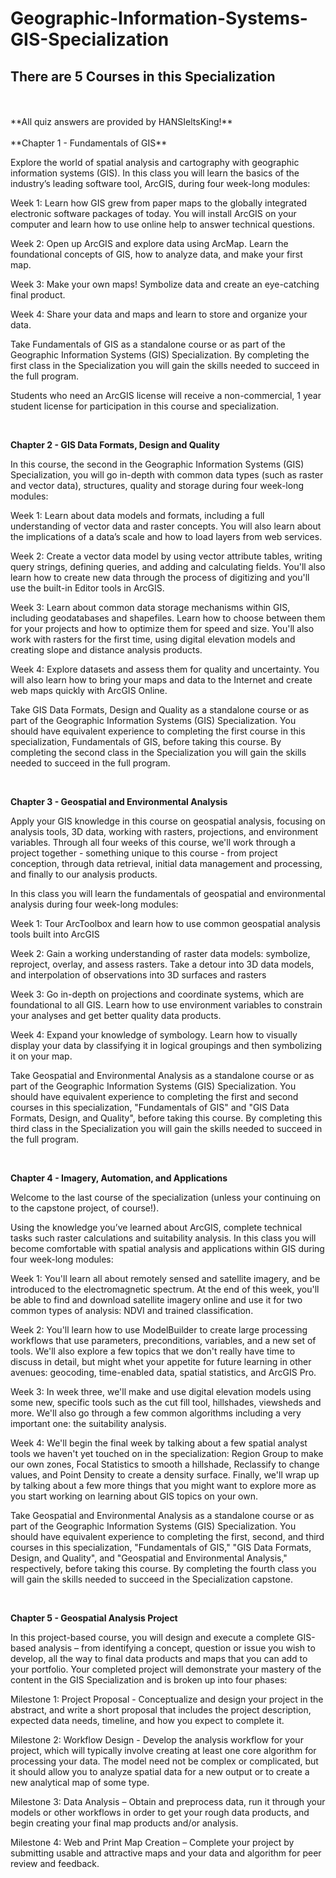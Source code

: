 # Geographic-Information-Systems-GIS-Specialization
## There are 5 Courses in this Specialization
<br/>
<br/>
**All quiz answers are provided by HANSIeltsKing!**
<br/>
<br/>
**Chapter 1 - Fundamentals of GIS**

Explore the world of spatial analysis and cartography with geographic information systems (GIS). In this class you will learn the basics of the industry’s leading software tool, ArcGIS, during four week-long modules: 

Week 1: Learn how GIS grew from paper maps to the globally integrated electronic software packages of today. You will install ArcGIS on your computer and learn how to use online help to answer technical questions.

Week 2: Open up ArcGIS and explore data using ArcMap. Learn the foundational concepts of GIS, how to analyze data, and make your first map.

Week 3: Make your own maps! Symbolize data and create an eye-catching final product. 

Week 4: Share your data and maps and learn to store and organize your data.

Take Fundamentals of GIS as a standalone course or as part of the Geographic Information Systems (GIS) Specialization. By completing the first class in the Specialization you will gain the skills needed to succeed in the full program.

Students who need an ArcGIS license will receive a non-commercial, 1 year student license for participation in this course and specialization.

<br/>

**Chapter 2 - GIS Data Formats, Design and Quality**

In this course, the second in the Geographic Information Systems (GIS) Specialization, you will go in-depth with common data types (such as raster and vector data), structures, quality and storage during four week-long modules: 

Week 1: Learn about data models and formats, including a full understanding of vector data and raster concepts. You will also learn about the implications of a data’s scale and how to load layers from web services. 

Week 2: Create a vector data model by using vector attribute tables, writing query strings, defining queries, and adding and calculating fields. You'll also learn how to create new data through the process of digitizing and you'll use the built-in Editor tools in ArcGIS.

Week 3: Learn about common data storage mechanisms within GIS, including geodatabases and shapefiles. Learn how to choose between them for your projects and how to optimize them for speed and size. You'll also work with rasters for the first time, using digital elevation models and creating slope and distance analysis products.

Week 4: Explore datasets and assess them for quality and uncertainty.  You will also learn how to bring your maps and data to the Internet and create web maps quickly with ArcGIS Online.

Take GIS Data Formats, Design and Quality as a standalone course or as part of the Geographic Information Systems (GIS) Specialization. You should have equivalent experience to completing the first course in this specialization, Fundamentals of GIS, before taking this course. By completing the second class in the Specialization you will gain the skills needed to succeed in the full program.

<br/>

**Chapter 3 - Geospatial and Environmental Analysis**


Apply your GIS knowledge in this course on geospatial analysis, focusing on analysis tools,  3D data, working with rasters, projections, and environment variables. Through all four weeks of this course, we'll work through a project together - something unique to this course - from project conception, through data retrieval, initial data management and processing, and finally to our analysis products.

In this class you will learn the fundamentals of geospatial and environmental analysis during four week-long modules:

Week 1: Tour ArcToolbox and learn how to use common geospatial analysis tools built into ArcGIS

Week 2: Gain a working understanding of raster data models: symbolize, reproject, overlay, and assess rasters. Take a detour into 3D data models, and interpolation of observations into 3D surfaces and rasters

Week 3: Go in-depth on projections and coordinate systems, which are foundational to all GIS. Learn how to use environment variables to constrain your analyses and get better quality data products.

Week 4: Expand your knowledge of symbology. Learn how to visually display your data by classifying it in logical groupings and then symbolizing it on your map.

Take Geospatial and Environmental Analysis as a standalone course or as part of the Geographic Information Systems (GIS) Specialization. You should have equivalent experience to completing the first and second courses in this specialization, "Fundamentals of GIS" and "GIS Data Formats, Design, and Quality", before taking this course. By completing this third class in the Specialization you will gain the skills needed to succeed in the full program.

<br/>

**Chapter 4 - Imagery, Automation, and Applications**

Welcome to the last course of the specialization (unless your continuing on to the capstone project, of course!). 

Using the knowledge you’ve learned about ArcGIS, complete technical tasks such raster calculations and suitability analysis. In this class you will become comfortable with spatial analysis and applications within GIS during four week-long modules:

Week 1: You'll learn all about remotely sensed and satellite imagery, and be introduced to the electromagnetic spectrum. At the end of this week, you'll be able to find and download satellite imagery online and use it for two common types of analysis: NDVI and trained classification.

Week 2: You'll learn how to use ModelBuilder to create large processing workflows that use parameters, preconditions, variables, and a new set of tools. We'll also explore a few topics that we don't really have time to discuss in detail, but might whet your appetite for future learning in other avenues: geocoding, time-enabled data, spatial statistics, and ArcGIS Pro.

Week 3: In week three, we'll make and use digital elevation models using some new, specific tools such as the cut fill tool, hillshades, viewsheds and more. We'll also go through a few common algorithms including a very important one: the suitability analysis.

Week 4: We'll begin the final week by talking about a few spatial analyst tools we haven't yet touched on in the specialization: Region Group to make our own zones, Focal Statistics to smooth a hillshade, Reclassify to change values, and Point Density to create a density surface. Finally, we'll wrap up by talking about a few more things that you might want to explore more as you start working on learning about GIS topics on your own.

Take Geospatial and Environmental Analysis as a standalone course or as part of the Geographic Information Systems (GIS) Specialization. You should have equivalent experience to completing the first, second, and third courses in this specialization, "Fundamentals of GIS," "GIS Data Formats, Design, and Quality", and "Geospatial and Environmental Analysis," respectively, before taking this course. By completing the fourth class you will gain the skills needed to succeed in the Specialization capstone.

<br/>

**Chapter 5 - Geospatial Analysis Project**

In this project-based course, you will design and execute a complete GIS-based analysis – from identifying a concept, question or issue you wish to develop, all the way to final data products and maps that you can add to your portfolio. Your completed project will demonstrate your mastery of the content in the GIS Specialization and is broken up into four phases:

Milestone 1: Project Proposal - Conceptualize and design your project in the abstract, and write a short proposal that includes the project description, expected data needs, timeline, and how you expect to complete it.

Milestone 2: Workflow Design - Develop the analysis workflow for your project, which will typically involve creating at least one core algorithm for processing your data. The model need not be complex or complicated, but it should allow you to analyze spatial data for a new output or to create a new analytical map of some type.

Milestone 3: Data Analysis – Obtain and preprocess data, run it through your models or other workflows in order to get your rough data products, and begin creating your final map products and/or analysis.

Milestone 4: Web and Print Map Creation – Complete your project by submitting usable and attractive maps and your data and algorithm for peer review and feedback.



